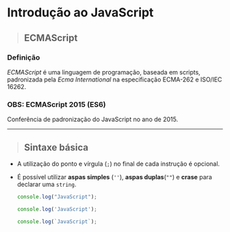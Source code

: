 # Introdução ao JavaScript

> ## ECMAScript

### **Definição**

*ECMAScript* é uma linguagem de programação, baseada em scripts, padronizada pela *Ecma International* na especificação ECMA-262 e ISO/IEC 16262.

### **OBS:** ECMAScript 2015 (ES6)

Conferência de padronização do JavaScript no ano de 2015.

---

> ## Sintaxe básica

* A utilização do ponto e vírgula (`;`) no final de cada instrução é opcional.

* É possível utilizar **aspas simples** (`''`), **aspas duplas**(`""`) e **crase** para declarar uma `string`.

  ```js
  console.log("JavaScript");
  
  console.log('JavaScript');
  
  console.log(`JavaScript`);
  ```